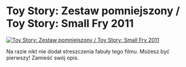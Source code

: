 Toy Story: Zestaw pomniejszony / Toy Story: Small Fry 2011 
=============
[![Toy Story: Zestaw pomniejszony / Toy Story: Small Fry 2011 ](http://vidos.pl/images/player.gif)](http://vidos.pl/toy-story-zestaw-pomniejszony-toy-story-small-fry-2011)

 Na razie nikt nie dodał streszczenia fabuły tego filmu. Możesz być pierwszy! Zamieść swój opis.
